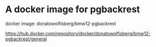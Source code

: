 # A docker image for pgbackrest

docker image: donatowolfisberg/bmw12-pgbackrest

https://hub.docker.com/repository/docker/donatowolfisberg/bmw12-pgbackrest/general
